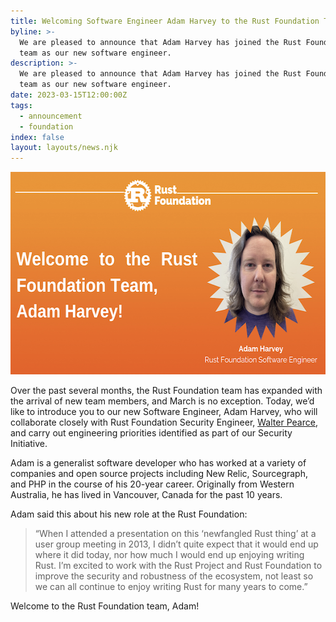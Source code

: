 ```yaml
---
title: Welcoming Software Engineer Adam Harvey to the Rust Foundation Team
byline: >-
  We are pleased to announce that Adam Harvey has joined the Rust Foundation
  team as our new software engineer.
description: >-
  We are pleased to announce that Adam Harvey has joined the Rust Foundation
  team as our new software engineer.
date: 2023-03-15T12:00:00Z
tags:
  - announcement
  - foundation
index: false
layout: layouts/news.njk
---
```

<img src="/img/news/2023-03-15-announcing-adam-harvey/adamharvey.png" width="580" height="324" alt="[Heading] Welcome to the Rust Foundation Team, Adam Harvey! (Headshot of Adam appears in a zig-zag, circular frame to the right with the caption &quot;Adam Harvey, Rust Foundation Software Engineer&quot; below)" title="Adam Harvey" />

Over the past several months, the Rust Foundation team has expanded with the arrival of new team members, and March is no exception. Today, we’d like to introduce you to our new Software Engineer, Adam Harvey, who will collaborate closely with Rust Foundation Security Engineer, [<u>Walter Pearce</u>](https://foundation.rust-lang.org/news/welcoming-our-new-security-engineer-walter-pearce/), and carry out engineering priorities identified as part of our Security Initiative.

Adam is a generalist software developer who has worked at a variety of companies and open source projects including New Relic, Sourcegraph, and PHP in the course of his 20-year career. Originally from Western Australia, he has lived in Vancouver, Canada for the past 10 years.&nbsp;

Adam said this about his new role at the Rust Foundation:

> “When I attended a presentation on this ‘newfangled Rust thing’ at a user group meeting in 2013, I didn’t quite expect that it would end up where it did today, nor how much I would end up enjoying writing Rust. I’m excited to work with the Rust Project and Rust Foundation to improve the security and robustness of the ecosystem, not least so we can all continue to enjoy writing Rust for many years to come.”

Welcome to the Rust Foundation team, Adam!